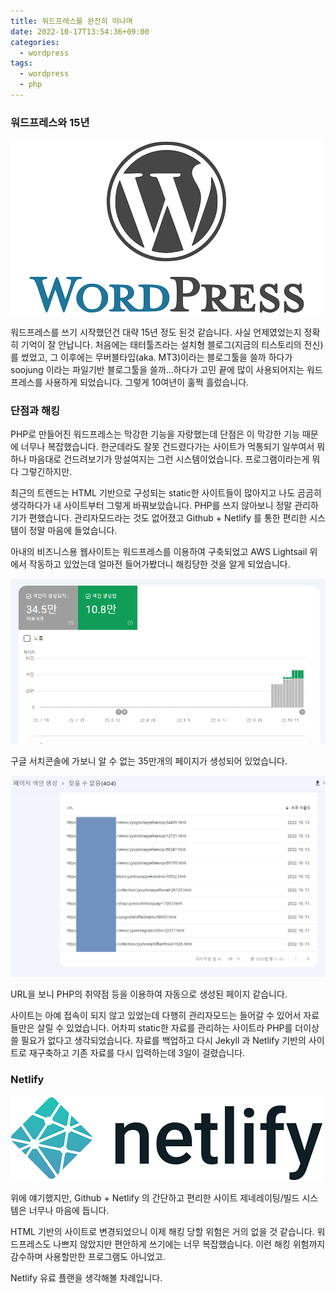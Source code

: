 ```yaml
---
title: 워드프레스를 완전히 떠나며
date: 2022-10-17T13:54:36+09:00
categories:
  - wordpress
tags:
  - wordpress
  - php
---
```


### 워드프레스와 15년

![](/assets/images/wordpress-logo.png)

워드프레스를 쓰기 시작했던건 대략 15년 정도 된것 같습니다. 사실 언제였었는지 정확히 기억이 잘 안납니다. 처음에는 태터툴즈라는 설치형 블로그(지금의 티스토리의 전신)를 썼었고, 그 이후에는 무버블타입(aka. MT3)이라는 블로그툴을 쓸까 하다가 soojung 이라는 파일기반 블로그툴을 쓸까...하다가 고민 끝에 많이 사용되어지는 워드프레스를 사용하게 되었습니다. 그렇게 10여년이 훌쩍 흘렀습니다.

### 단점과 해킹

PHP로 만들어진 워드프레스는 막강한 기능을 자랑했는데 단점은 이 막강한 기능 때문에 너무나 복잡했습니다. 한군데라도 잘못 건드렸다가는 사이트가 먹통되기 일쑤여서 뭐 하나 마음대로 건드려보기가 망설여지는 그런 시스템이었습니다. 프로그램이라는게 뭐 다 그렇긴하지만.

최근의 트렌드는 HTML 기반으로 구성되는 static한 사이트들이 많아지고 나도 곰곰히 생각하다가 내 사이트부터 그렇게 바꿔보았습니다. PHP를 쓰지 않아보니 정말 관리하기가 편했습니다. 관리자모드라는 것도 없어졌고 Github + Netlify 를 통한 편리한 시스템이 정말 마음에 들었습니다.

아내의 비즈니스용 웹사이트는 워드프레스를 이용하여 구축되었고 AWS Lightsail 위에서 작동하고 있었는데 얼마전 들어가봤더니 해킹당한 것을 알게 되었습니다.

![](/assets/images/hacking_1.png)

구글 서치콘솔에 가보니 알 수 없는 35만개의 페이지가 생성되어 있었습니다.

![](/assets/images/hacking_2.png)

URL을 보니 PHP의 취약점 등을 이용하여 자동으로 생성된 페이지 같습니다.

사이트는 아예 접속이 되지 않고 있었는데 다행히 관리자모드는 들어갈 수 있어서 자료들만은 살릴 수 있었습니다. 어차피 static한 자료를 관리하는 사이트라 PHP를 더이상 쓸 필요가 없다고 생각되었습니다. 자료를 백업하고 다시 Jekyll 과 Netlify 기반의 사이트로 재구축하고 기존 자료를 다시 입력하는데 3일이 걸렸습니다.

### Netlify

![](/assets/images/netlify-logo.png)

위에 얘기했지만, Github + Netlify 의 간단하고 편리한 사이트 제네레이팅/빌드 시스템은 너무나 마음에 듭니다.

HTML 기반의 사이트로 변경되었으니 이제 해킹 당할 위험은 거의 없을 것 같습니다. 워드프레스도 나쁘지 않았지만 편안하게 쓰기에는 너무 복잡했습니다. 이런 해킹 위험까지 감수하며 사용할만한 프로그램도 아니었고.

Netlify 유료 플랜을 생각해볼 차례입니다.